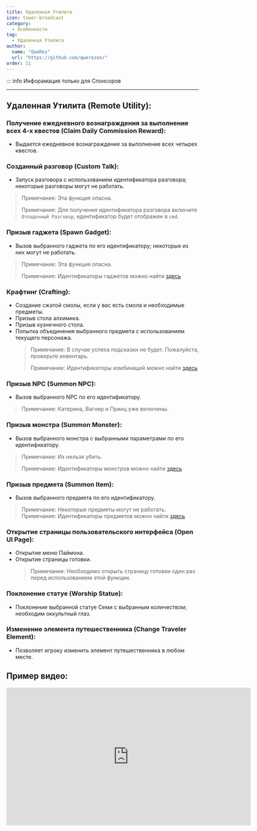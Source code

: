 ```yaml
---
title: Удаленная Утилита
icon: tower-broadcast
category:
  - Особенности
tag:
  - Удаленная Утилита
author:
  name: "QweRez"
  url: "https://github.com/qwerezon/"
order: 11
---
```


::: info Инфорамация только для Спонсоров

---

## Удаленная Утилита (Remote Utility):

### Получение ежедневного вознаграждения за выполнение всех 4-х квестов (Claim Daily Commission Reward):
- Выдается ежедневное вознаграждение за выполнение всех четырех квестов.

### Созданный разговор (Custom Talk):
- Запуск разговора с использованием идентификатора разговора; некоторые разговоры могут не работать.
> Примечание: Эта функция опасна.
> 
> Примечание: Для получения идентификатора разговора включите `Отладочный Разговор`; идентификатор будет отображен в `cmd`.

### Призыв гаджета (Spawn Gadget):
- Вызов выбранного гаджета по его идентификатору; некоторые из них могут не работать.
> Примечание: Эта функция опасна.
> 
> Примечание: Идентификаторы гаджетов можно найти [здесь](https://github.com/jie65535/GrasscutterCommandGenerator/blob/main/Source/GrasscutterTools/Resources/en-us/Gadget.txt)

### Крафтинг (Crafting):
- Создание сжатой смолы, если у вас есть смола и необходимые предметы.
- Призыв стола алхимика.
- Призыв кузнечного стола.
- Попытка объединения выбранного предмета с использованием текущего персонажа.
    > Примечание: В случае успеха подсказки не будет. Пожалуйста, проверьте инвентарь.
  > 
    > Примечание: Идентификаторы комбинаций можно найти [здесь](https://github.com/jie65535/GrasscutterCommandGenerator/blob/main/Source/GrasscutterTools/Resources/en-us/Item.txt)

### Призыв NPC (Summon NPC):
- Вызов выбранного NPC по его идентификатору.
> Примечание: Катерина, Вагнер и Принц уже включены.

### Призыв монстра (Summon Monster):
- Вызов выбранного монстра с выбранными параметрами по его идентификатору.
> Примечание: Их нельзя убить.
> 
> Примечание: Идентификаторы монстров можно найти [здесь](https://github.com/jie65535/GrasscutterCommandGenerator/blob/main/Source/GrasscutterTools/Resources/en-us/Monsters.txt)

### Призыв предмета (Summon Item):
- Вызов выбранного предмета по его идентификатору.
> Примечание: Некоторые предметы могут не работать.
> Примечание: Идентификаторы предметов можно найти [здесь](https://github.com/jie65535/GrasscutterCommandGenerator/blob/main/Source/GrasscutterTools/Resources/en-us/Item.txt)

### Открытие страницы пользовательского интерфейса (Open UI Page):
- Открытие меню Паймона.
- Открытие страницы готовки.
    > Примечание: Необходимо открыть страницу готовки один раз перед использованием этой функции.

### Поклонение статуе (Worship Statue):
- Поклонение выбранной статуе Семи с выбранным количеством; необходим оккультный глаз.

### Изменение элемента путешественника (Change Traveler Element):
- Позволяет игроку изменить элемент путешественника в любом месте.

## Пример видео:

<div class="iframe-container">
  <iframe width="640" height="360" src="https://www.youtube.com/embed/XGztUEy82sE?list=PL5eI1Tb64p56g27qfYk7VuFTz4FK6YrKa" title="Korepi - Remote Utilities (Sponsor)" frameborder="0" allow="accelerometer; autoplay; clipboard-write; encrypted-media; gyroscope; picture-in-picture; web-share" allowfullscreen></iframe>
</div>
